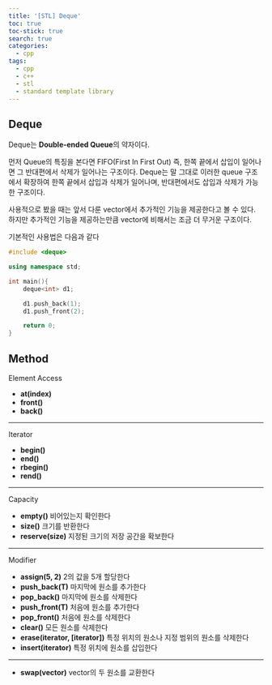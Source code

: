 ```yaml
---
title: '[STL] Deque'
toc: true
toc-stick: true
search: true
categories:
  - cpp
tags:
  - cpp
  - c++
  - stl
  - standard template library
---
```


## Deque  

Deque는 **Double-ended Queue**의 약자이다.  

먼저 Queue의 특징을 본다면 FIFO(First In First Out) 즉, 한쪽 끝에서 삽입이 일어나면 그 반대편에서 삭제가 일어나는 구조이다.
Deque는 말 그대로 이러한 queue 구조에서 확장하여 한쪽 끝에서 삽입과 삭제가 일어나며, 반대편에서도 삽입과 삭제가 가능한 구조이다.  

사용적으로 봤을 때는 앞서 다룬 vector에서 추가적인 기능을 제공한다고 볼 수 있다.
하지만 추가적인 기능을 제공하는만큼 vector에 비해서는 조금 더 무거운 구조이다.

기본적인 사용법은 다음과 같다
``` cpp
#include <deque>

using namespace std;

int main(){
	deque<int> d1;

	d1.push_back(1);
	d1.push_front(2);

	return 0;
}
```


## Method  
Element Access  
- **at(index)**
- **front()**
- **back()**  

--------------------  

Iterator  
- **begin()**
- **end()**
- **rbegin()**
- **rend()**

--------------------

Capacity
- **empty()**  비어있는지 확인한다
- **size()**   크기를 반환한다
- **reserve(size)** 지정된 크기의 저장 공간을 확보한다

--------------------  

Modifier
- **assign(5, 2)**   2의 값을 5개 할당한다
- **push_back(T)** 마지막에 원소를 추가한다
- **pop_back()** 마지막에 원소를 삭제한다
- **push_front(T)** 처음에 원소를 추가한다
- **pop_front()** 처음에 원소를 삭제한다
- **clear()** 모든 원소를 삭제한다
- **erase(iterator, [iterator])**  특정 위치의 원소나 지정 범위의 원소를 삭제한다
- **insert(iterator)** 특정 위치에 원소를 삽입한다

-------------------- 

- **swap(vector)** vector의 두 원소를 교환한다